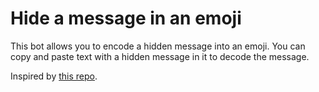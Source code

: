 # Hide a message in an emoji

This bot allows you to encode a hidden message into an emoji. You can copy and paste text with a hidden message in it to decode the message.

Inspired by [this repo](https://github.com/paulgb/emoji-encoder).
